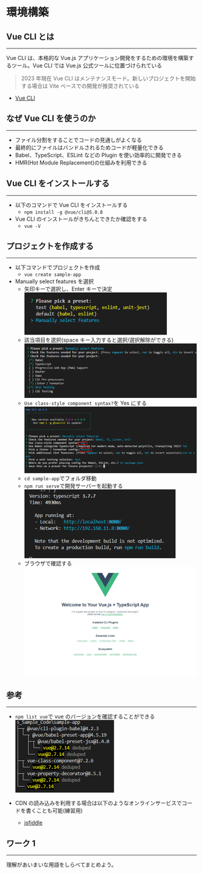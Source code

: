 # 環境構築

## Vue CLI とは

---

Vue CLI は、本格的な Vue.js アプリケーション開発をするための環境を構築するツール。Vue CLI では Vue.js 公式ツールに位置づけられている

> 2023 年現在 Vue CLI はメンテナンスモード。新しいプロジェクトを開始する場合は Vite ベースでの開発が推奨されている

- [Vue CLI](https://cli.vuejs.org/#getting-started)

## なぜ Vue CLI を使うのか

---

- ファイル分割をすることでコードの見通しがよくなる
- 最終的にファイルはバンドルされるためコードが軽量化できる
- Babel、TypeScript、ESLint などの Plugin を使い効率的に開発できる
- HMR(Hot Module Replacement)の仕組みを利用できる

## Vue CLI をインストールする

---

- 以下のコマンドで Vue CLI をインストールする
  - `npm install -g @vue/cli@5.0.8`
- Vue CLI のインストールがきちんとできたか確認をする
  - `vue -V `

<div style="page-break-before:always"></div>

## プロジェクトを作成する

---

- 以下コマンドでプロジェクトを作成
  - `vue create sample-app`
- Manually select features を選択
  - 矢印キーで選択し、Enter キーで決定
    ![設定1](../Vue.js_Doc/img/vue-cli1.png)
  - 該当項目を選択(space キー入力すると選択/選択解除ができる)
    ![設定2](../Vue.js_Doc/img/vue-cli2.png)
  - `Use class-style component syntax?`を Yes にする
    ![設定3](../Vue.js_Doc/img/vue-cli3-3.png)
  - `cd sample-app`でフォルダ移動
  - `npm run serve`で開発サーバーを起動する
    ![設定4](../Vue.js_Doc/img/vue-cli4.png)
  - ブラウザで確認する
    ![設定5](../Vue.js_Doc/img/vue-cli5.png)

<div style="page-break-before:always"></div>

## 参考

---

- `npm list vue`で vue のバージョンを確認することができる
  ![参考](../Vue.js_Doc/img/vue-cli5-2.png)

- CDN の読み込みを利用する場合は以下のようなオンラインサービスでコードを書くことも可能(練習用)
  - [jsfiddle](https://jsfiddle.net/)

## ワーク 1

---

理解があいまいな用語をしらべてまとめよう。
